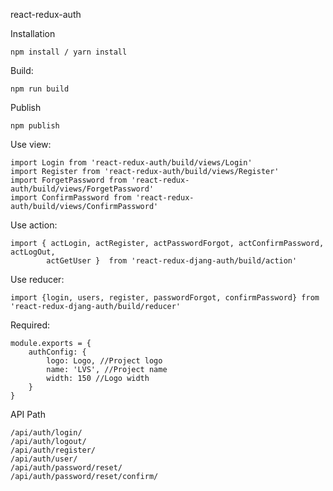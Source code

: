 react-redux-auth

Installation
````
npm install / yarn install
````

Build:
````
npm run build 
````

Publish
```
npm publish
```

Use view: 
```
import Login from 'react-redux-auth/build/views/Login'
import Register from 'react-redux-auth/build/views/Register'
import ForgetPassword from 'react-redux-auth/build/views/ForgetPassword'
import ConfirmPassword from 'react-redux-auth/build/views/ConfirmPassword'
```

Use action:
```
import { actLogin, actRegister, actPasswordForgot, actConfirmPassword, actLogOut, 
        actGetUser }  from 'react-redux-djang-auth/build/action'
```

Use reducer: 
```
import {login, users, register, passwordForgot, confirmPassword} from 'react-redux-djang-auth/build/reducer'
```

Required: 
```
module.exports = {
    authConfig: {
        logo: Logo, //Project logo
        name: 'LVS', //Project name 
        width: 150 //Logo width
    }
} 
```

API Path

```
/api/auth/login/
/api/auth/logout/
/api/auth/register/
/api/auth/user/
/api/auth/password/reset/
/api/auth/password/reset/confirm/
```